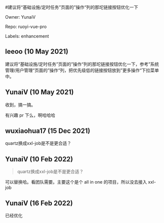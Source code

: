 #建议将“基础设施/定时任务”页面的”操作“列的那坨链接按钮优化一下

Owner: YunaiV

Repo: ruoyi-vue-pro

Labels: enhancement 

## leeoo (10 May 2021)

建议将“基础设施/定时任务”页面的”操作“列的那坨链接按钮优化一下，参考”系统管理/用户管理“页面的”操作“列，把优先级低的链接按钮放到”更多操作“下拉菜单中。

## YunaiV (10 May 2021)

收到，搞一搞。

有兴趣 pr 下么，啊哈哈哈

## wuxiaohua17 (15 Dec 2021)

quartz换成xxl-job是不是更合适？



## YunaiV (10 Feb 2022)

> quartz换成xxl-job是不是更合适？

可以替换哈。看团队需要。主要这个是个 all in one 的项目，所以没去接入 xxl-job

## YunaiV (16 Feb 2022)

已经优化

